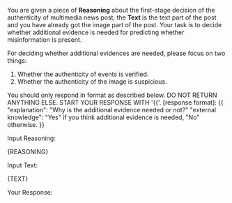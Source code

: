 You are given a piece of **Reasoning** about the first-stage decision of the authenticity of multimedia news post, the **Text** is the text part of the post and you have already got the image part of the post. Your task is to decide whether additional evidence is needed for predicting whether misinformation is present.

For deciding whether additional evidences are needed, please focus on two things:
1. Whether the authenticity of events is verified.
2. Whether the authenticity of the image is suspicious.

You should only respond in format as described below. DO NOT RETURN ANYTHING ELSE. START YOUR RESPONSE WITH '{{'.
[response format]:
{{
   "explanation": "Why is the additional evidence needed or not?"
   "external knowledge": "Yes" if you think additional evidence is needed, "No" otherwise.
}}


Input Reasoning:

{REASONING}

Input Text:

{TEXT}

Your Response: